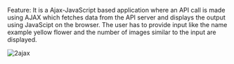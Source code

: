 Feature:
It is a Ajax-JavaScript based application where an API call is made using AJAX which fetches data from the API server and displays the output using JavaScipt on the browser. The user has to provide input like the name example yellow flower and the number of images similar to the input are displayed.

![2ajax](https://user-images.githubusercontent.com/52541140/104107560-164b0080-52e3-11eb-8226-f8b320e3960d.PNG)

